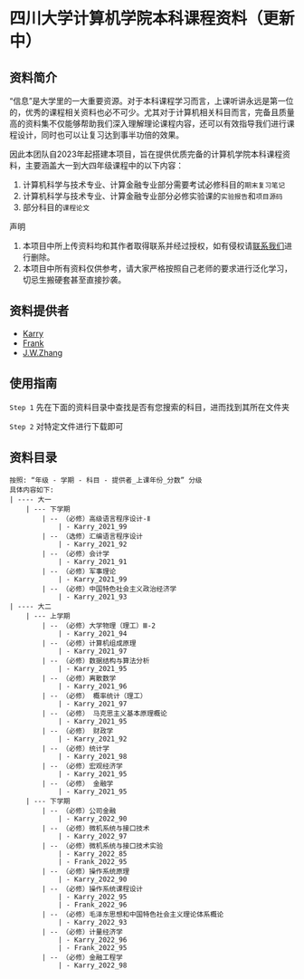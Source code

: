 # 四川大学计算机学院本科课程资料（更新中）

## 资料简介

“信息”是大学里的一大重要资源。对于本科课程学习而言，上课听讲永远是第一位的，优秀的课程相关资料也必不可少。尤其对于计算机相关科目而言，完备且质量高的资料集不仅能够帮助我们深入理解理论课程内容，还可以有效指导我们进行课程设计，同时也可以让复习达到事半功倍的效果。

因此本团队自2023年起搭建本项目，旨在提供优质完备的计算机学院本科课程资料，主要涵盖大一到大四年级课程中的以下内容：

1. 计算机科学与技术专业、计算金融专业部分需要考试必修科目的`期末复习笔记`
2. 计算机科学与技术专业、计算金融专业部分必修实验课的`实验报告`和`项目源码`
3. 部分科目的`课程论文`

声明

1. 本项目中所上传资料均和其作者取得联系并经过授权，如有侵权请[联系我们](KarryRenKai@outlook.com)进行删除。
2. 本项目中所有资料仅供参考，请大家严格按照自己老师的要求进行泛化学习，切忌生搬硬套甚至直接抄袭。



## 资料提供者

- [Karry](KarryRenKai@outlook.com)
- [Frank]()
- [J.W.Zhang]()

## 使用指南
`Step 1` 先在下面的资料目录中查找是否有您搜索的科目，进而找到其所在文件夹

`Step 2` 对特定文件进行下载即可

## 资料目录
```properties
按照: “年级 - 学期 - 科目 - 提供者_上课年份_分数” 分级
具体内容如下:
| ---- 大一
	| --- 下学期
		| -- （必修）高级语言程序设计-Ⅱ
			| - Karry_2021_99
		| -- （选修）汇编语言程序设计
			| - Karry_2021_92
		| -- （必修）会计学
			| - Karry_2021_91
		| -- （必修）军事理论
			| - Karry_2021_99
		| -- （必修）中国特色社会主义政治经济学
			| - Karry_2021_93
| ---- 大二
	| --- 上学期
		| -- （必修）大学物理（理工）Ⅲ-2
			| - Karry_2021_94
		| -- （必修）计算机组成原理
			| - Karry_2021_97
		| -- （必修）数据结构与算法分析
			| - Karry_2021_95
		| -- （必修）离散数学
			| - Karry_2021_96
		| -- （必修） 概率统计（理工）
			| - Karry_2021_97
		| -- （必修） 马克思主义基本原理概论
			| - Karry_2021_95
		| -- （必修） 财政学
			| - Karry_2021_92
		| -- （必修）统计学
			| - Karry_2021_98
		| -- （必修）宏观经济学
			| - Karry_2021_95
		| -- （必修） 金融学
			| - Karry_2021_95
	| --- 下学期
		| -- （必修）公司金融
			| - Karry_2022_90
		| -- （必修）微机系统与接口技术
			| - Karry_2022_97
		| -- （必修）微机系统与接口技术实验
			| - Karry_2022_85
			| - Frank_2022_95
		| -- （必修）操作系统原理
			| - Karry_2022_90
		| -- （必修）操作系统课程设计
			| - Karry_2022_95
			| - Frank_2022_96
		| -- （必修）毛泽东思想和中国特色社会主义理论体系概论
			| - Karry_2022_93
		| -- （必修）计量经济学
			| - Karry_2022_96
			| - Frank_2022_95
		| -- （必修）金融工程学
			| - Karry_2022_98
	
```

